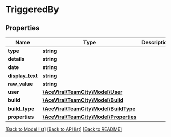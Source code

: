 # TriggeredBy

## Properties
Name | Type | Description | Notes
------------ | ------------- | ------------- | -------------
**type** | **string** |  | [optional] 
**details** | **string** |  | [optional] 
**date** | **string** |  | [optional] 
**display_text** | **string** |  | [optional] 
**raw_value** | **string** |  | [optional] 
**user** | [**\AceViral\TeamCity\Model\User**](User.md) |  | [optional] 
**build** | [**\AceViral\TeamCity\Model\Build**](Build.md) |  | [optional] 
**build_type** | [**\AceViral\TeamCity\Model\BuildType**](BuildType.md) |  | [optional] 
**properties** | [**\AceViral\TeamCity\Model\Properties**](Properties.md) |  | [optional] 

[[Back to Model list]](../README.md#documentation-for-models) [[Back to API list]](../README.md#documentation-for-api-endpoints) [[Back to README]](../README.md)


